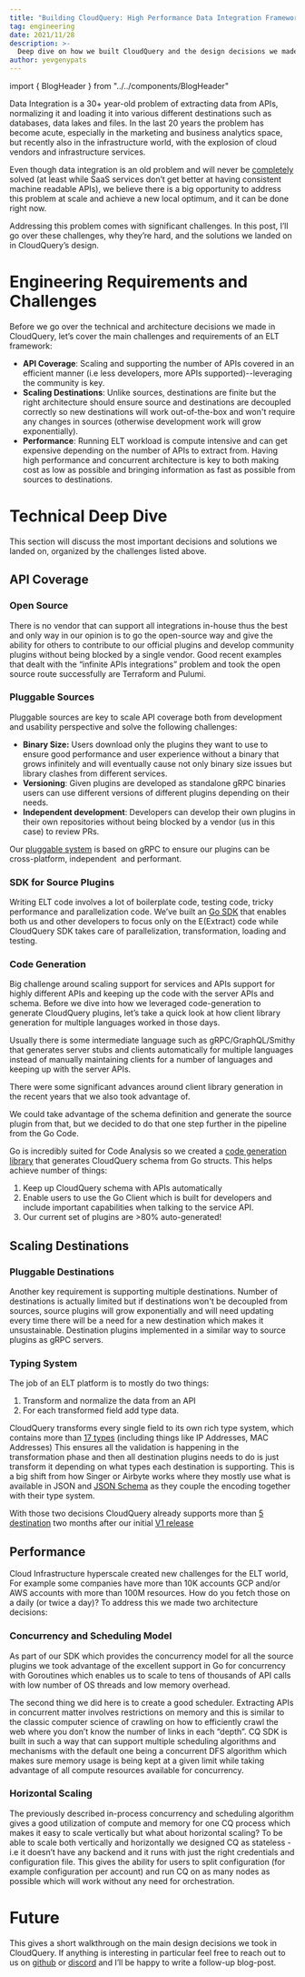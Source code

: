 ```yaml
---
title: "Building CloudQuery: High Performance Data Integration Framework in Go"
tag: engineering
date: 2021/11/28
description: >-
  Deep dive on how we built CloudQuery and the design decisions we made along the way.
author: yevgenypats
---
```



import { BlogHeader } from "../../components/BlogHeader"

<BlogHeader/>

Data Integration is a 30+ year-old problem of extracting data from APIs, normalizing it and loading it into various different destinations such as databases, data lakes and files. In the last 20 years the problem has become acute, especially in the marketing and business analytics space, but recently also in the infrastructure world, with the explosion of cloud vendors and infrastructure services.

Even though data integration is an old problem and will never be [completely](https://twitter.com/mattrickard/status/1542193426979909634) solved (at least while SaaS services don’t get better at having consistent machine readable APIs), we believe there is a big opportunity to address this problem at scale and achieve a new local optimum, and it can be done right now.

Addressing this problem comes with significant challenges. In this post, I’ll go over these challenges, why they’re hard, and the solutions we landed on in CloudQuery’s design.

# Engineering Requirements and Challenges

Before we go over the technical and architecture decisions we made in CloudQuery, let’s cover the main challenges and requirements of an ELT framework:

- **API Coverage**: Scaling and supporting the number of APIs covered in an efficient manner (i.e less developers, more APIs supported)--leveraging the community is key.
- **Scaling Destinations**: Unlike sources, destinations are finite but the right architecture should ensure source and destinations are decoupled correctly so new destinations will work out-of-the-box and won't require any changes in sources (otherwise development work will grow exponentially).
- **Performance**: Running ELT workload is compute intensive and can get expensive depending on the number of APIs to extract from. Having high performance and concurrent architecture is key to both making cost as low as possible and bringing information as fast as possible from sources to destinations.

# Technical Deep Dive

This section will discuss the most important decisions and solutions we landed on, organized by the challenges listed above.

## API Coverage

### Open Source

There is no vendor that can support all integrations in-house thus the best and only way in our opinion is to go the open-source way and give the ability for others to contribute to our official plugins and develop community plugins without being blocked by a single vendor. Good recent examples that dealt with the “infinite APIs integrations” problem and took the open source route successfully are Terraform and Pulumi.

### Pluggable Sources

Pluggable sources are key to scale API coverage both from development and usability perspective and solve the following challenges:

- **Binary Size:** Users download only the plugins they want to use to ensure good performance and user experience without a binary that grows infinitely and will eventually cause not only binary size issues but library clashes from different services.
- **Versioning**: Given plugins are developed as standalone gRPC binaries users can use different versions of different plugins depending on their needs.
- **Independent development**: Developers can develop their own plugins in their own repositories without being blocked by a vendor (us in this case) to review PRs.

Our [pluggable system](https://www.cloudquery.io/docs/developers/architecture) is based on gRPC to ensure our plugins can be cross-platform, independent  and performant.

### SDK for Source Plugins

Writing ELT code involves a lot of boilerplate code, testing code, tricky performance and parallelization code. We’ve built an [Go SDK](https://github.com/cloudquery/plugin-sdk/) that enables both us and other developers to focus only on the E(Extract) code while CloudQuery SDK takes care of parallelization, transformation, loading and testing.

### Code Generation

Big challenge around scaling support for services and APIs support for highly different APIs and keeping up the code with the server APIs and schema. Before we dive into how we leveraged code-generation to generate CloudQuery plugins, let’s take a quick look at how client library generation for multiple languages worked in those days.

Usually there is some intermediate language such as gRPC/GraphQL/Smithy that generates server stubs and clients automatically for multiple languages instead of manually maintaining clients for a number of languages and keeping up with the server APIs.

There were some significant advances around client library generation in the recent years that we also took advantage of.

We could take advantage of the schema definition and generate the source plugin from that, but we decided to do that one step further in the pipeline from the Go Code.

Go is incredibly suited for Code Analysis so we created a [code generation library](https://github.com/cloudquery/plugin-sdk/tree/main/codegen) that generates CloudQuery schema from Go structs. This helps achieve number of things:

1. Keep up CloudQuery schema with APIs automatically
2. Enable users to use the Go Client which is built for developers and include important capabilities when talking to the service API.
3. Our current set of plugins are >80% auto-generated!

## Scaling Destinations

### Pluggable Destinations

Another key requirement is supporting multiple destinations. Number of destinations is actually limited but if destinations won't be decoupled from sources, source plugins will grow exponentially and will need updating every time there will be a need for a new destination which makes it unsustainable. Destination plugins implemented in a similar way to source plugins as gRPC servers.

### Typing System

The job of an ELT platform is to mostly do two things:

1. Transform and normalize the data from an API
2. For each transformed field add type data.

CloudQuery transforms every single field to its own rich type system, which contains more than [17 types](https://github.com/cloudquery/plugin-sdk/tree/main/schema) (including things like IP Addresses, MAC Addresses) This ensures all the validation is happening in the transformation phase and then all destination plugins needs to do is just transform it depending on what types each destination is supporting. This is a big shift from how Singer or Airbyte works where they mostly use what is available in JSON and [JSON Schema](https://json-schema.org/) as they couple the encoding together with their type system.

With those two decisions CloudQuery already supports more than [5 destination](https://www.cloudquery.io/docs/plugins/destinations) two months after our initial [V1 release](https://www.cloudquery.io/blog/cloudquery-v1-release)

## Performance

Cloud Infrastructure hyperscale created new challenges for the ELT world, For example some companies have more than 10K accounts GCP and/or AWS accounts with more than 100M resources. How do you fetch those on a daily (or twice a day)? To address this we made two architecture decisions:

### Concurrency and Scheduling Model

As part of our SDK which provides the concurrency model for all the source plugins we took advantage of the excellent support in Go for concurrency with Goroutines which enables us to scale to tens of thousands of API calls with low number of OS threads and low memory overhead.

The second thing we did here is to create a good scheduler. Extracting APIs in concurrent matter involves restrictions on memory and this is similar to the classic computer science of crawling on how to efficiently crawl the web where you don’t know the number of links in each “depth”. CQ SDK is built in such a way that can support multiple scheduling algorithms and mechanisms with the default one being a concurrent DFS algorithm which makes sure memory usage is being kept at a given limit while taking advantage of all compute resources available for concurrency.

### Horizontal Scaling

The previously described in-process concurrency and scheduling algorithm gives a good utilization of compute and memory for one CQ process which makes it easy to scale vertically but what about horizontal scaling? To be able to scale both vertically and horizontally we designed CQ as stateless - i.e it doesn’t have any backend and it runs with just the right credentials and configuration file. This gives the ability for users to split configuration (for example configuration per account) and run CQ on as many nodes as possible which will work without any need for orchestration.

# Future

This gives a short walkthrough on the main design decisions we took in CloudQuery. If anything is interesting in particular feel free to reach out to us on [github](https://github.com/cloudquery/cloudquery) or [discord](https://cloudquery.io/discord) and I’ll be happy to write a follow-up blog-post.